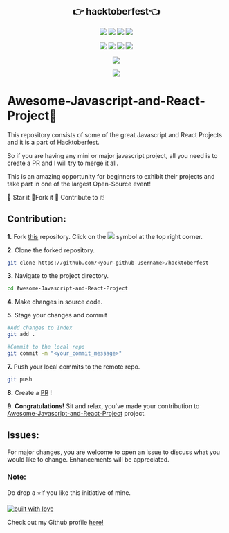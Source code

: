 <p align="center">
<h2 align="center">👉 hacktoberfest👈</h2>
</p>

<p align="center">
<img src="https://img.shields.io/badge/language-Javascript-blue?style=for-the-badge">
<img src="https://img.shields.io/badge/language-React-blue?style=for-the-badge">
<img src="https://img.shields.io/badge/language-HTML&CSS-blue?style=for-the-badge">
<img src="https://img.shields.io/badge/language-Django-blue?style=for-the-badge">  
 </p>
 
 <p align="center">
<img src="https://img.shields.io/github/VisionAK/hacktoberfest
?style=for-the-badge" >
<img src="https://img.shields.io/github/VisionAK/hacktoberfest?style=for-the-badge" >  
<img src="https://img.shields.io/github/issues-raw/VisionAK/hacktoberfest?style=for-the-badge" >
<img src="https://img.shields.io/github/issues-pr-closed-raw/VisionAK/hacktoberfest?style=for-the-badge" >
</p>
 
<p align="center">
<img src="https://img.shields.io/github/hacktoberfest/2020/VisionAK/hacktoberfestt?style=for-the-badge">
</p>

<p align="center">
<img src="https://img.shields.io/github/contributors/VisionAK/hacktoberfest?style=for-the-badge">
</p>

# **Awesome-Javascript-and-React-Project**💯

This repository consists of some of the great Javascript and React Projects and it is a part of Hacktoberfest.

So if you are having any mini or major javascript project, all you need is to create a PR and I will try to merge it all.

This is an amazing opportunity for beginners to exhibit their projects and take part in one of the largest Open-Source event!

:star2: Star it 
:fork_and_knife:Fork it
:handshake: Contribute to it!

## Contribution:
**1.** Fork [this](https://github.com/VisionAK/hacktoberfest) repository.
Click on the <a href="https://github.com/VisionAK/hacktoberfest"><img src="https://img.icons8.com/ios/24/000000/code-fork.png"></a> symbol at the top right corner.

**2.** Clone the forked repository.

```bash
git clone https://github.com/<your-github-username>/hacktoberfest
```

**3.** Navigate to the project directory.

```bash
cd Awesome-Javascript-and-React-Project
```

**4.** Make changes in source code.

**5.** Stage your changes and commit

```bash
#Add changes to Index
git add .

#Commit to the local repo
git commit -m "<your_commit_message>"
```

**7.** Push your local commits to the remote repo.

```bash
git push 
```

**8.** Create a [PR](https://help.github.com/en/github/collaborating-with-issues-and-pull-requests/creating-a-pull-request) !

**9.** **Congratulations!** Sit and relax, you've made your contribution to [Awesome-Javascript-and-React-Project](https://github.com/VisionAK/hacktoberfest) project.
## Issues:
For major changes, you are welcome to open an issue to discuss what you would like to change. Enhancements will be appreciated.

### Note:
Do drop a ⭐if you like this initiative of mine.

[![built with love](https://forthebadge.com/images/badges/built-with-love.svg)](https://github.com/VisionAK/hacktoberfest)

Check out my Github profile [here!](https://github.com/Tejas1510)

